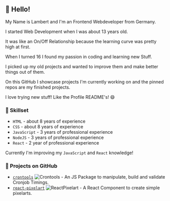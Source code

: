 ## 🧬 Hello!

My Name is Lambert and I'm an Frontend Webdeveloper from Germany.


I started Web Development when I was about 13 years old.

It was like an On/Off Relationship because the learning curve was pretty high at first.


When I turned 16 I found my passion in coding and learning new Stuff.

I picked up my old projects and wanted to improve them and make better things out of them.


On this GitHub I showcase projects I'm currently working on and the pinned repos are my finished projects.


I love trying new stuff! Like the Profile README's! 😄

### 🔭  Skillset

- `HTML` - about 8 years of experience
- `CSS` - about 8 years of experience
- `JavaScript` - 3 years of professional experience
- `NodeJS` - 3 years of professional experience
- `React` - 2 year of professional experience

Currently I'm improving my `JavaScript` and `React` knowledge!

### 🔨  Projects on GitHub

- [`crontools`](https://github.com/l-mbert/crontools) ![Crontools][crontools-stars] - An JS Package to manipulate, build and validate Cronjob Timings.
- [`react-pixelart`](https://github.com/l-mbert/react-pixelart) ![ReactPixelart][react-pixelart-stars] - A React Component to create simple pixelarts.

[crontools-stars]: https://img.shields.io/github/stars/l-mbert/crontools
[react-pixelart-stars]: https://img.shields.io/github/stars/l-mbert/react-pixelart
